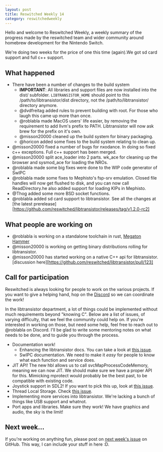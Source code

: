 ```yaml
---
layout: post
title: Reswitched Weekly 14
category: reswitchedweekly
---
```

Hello and welcome to Reswitched Weekly, a weekly summary of the progress
made by the reswitched team and wider community around homebrew development for
the Nintendo Switch.

We're doing two weeks for the price of one this time (again).We got sd card support and full c++ support.
## What happened
- There have been a number of changes to the build system
	- **IMPORTANT**: All libraries and support files are now installed into the
	  dist/ subfolder. `LIBTRANSISTOR_HOME` should point to this /path/to/libtransistor/dist
	  directory, not the /path/to/libtransistor/ directory anymore.
	- @dvdfreitag added rules to prevent building with root. For those who laugh this came up more than once.
	- @roblabla made MacOS users' life easier, by removing the requirement to add llvm's prefix to PATH. Libtransistor will now ask brew for the prefix on it's own.
	- @misson20000 cleaned up the build system for binary packaging.
	- @horicon added some fixes to the build system relating to clean up.
- @misson20000 fixed a number of bugs for nxodance. In doing so fixed c++ exceptions. Full c++ support has been merged.
- @misson20000 split ace_loader into 2 parts. wk_ace for cleaning up the browser and sysmod_ace for loading the NROs.
- @roblabla made some big fixes were done to the WIP code generator of SwIPC
- @roblabla made some fixes to Mephisto's fsp-srv emulation. Closed file handles will now get flushed to disk, and you can now call ReadDirectory.he also added support for loading KIPs in Mephisto.
- @Thog added some more BSD socket functions.
- @roblabla added sd card support to libtransistor.
See all the changes at [the latest prerelease][https://github.com/reswitched/libtransistor/releases/tag/v1.2.0-rc2]

## What people are working on

- @roblabla is working on a standalone toolchain in rust, [Megaton Hammer](https://github.com/roblabla/megaton-hammer)
- @misson20000 is working on getting binary distributions rolling for libtransistor.
- @misson20000 has started working on a native C++ api for libtransistor. [discussion here][https://github.com/reswitched/libtransistor/pull/123]

## Call for participation

Reswitched is always looking for people to work on the various projects. If you
want to give a helping hand, hop on the [Discord] so we can coordinate the work!

In the libtransistor department, a lot of things could be implemented without
much requirements beyond "knowing C". Below are a list of issues, of varying
difficulty, that we feel the community could help on. If you're interested in
working on those, but need some help, feel free to reach out to @roblabla on
Discord. I'll be glad to write some mentoring notes on what needs to be done,
and to guide you through the process.

- Documentation work!
  - Enhancing the libtransistor docs. You can take a look at
    [this issue](https://github.com/reswitched/libtransistor/issues/89).
  - SwIPC documentation. We need to make it *easy* for people to know what each
    function and service does.
- JIT API! The new hbl allows us to call svcMapProcessCodeMemory, meaning we can
  now JIT. We should make sure we have a proper API for this. Mimicking mprotect
  would probably be the best past, to be compatible with existing code.
- Joystick support in SDL2! If you want to pick this up, look at [this issue](https://github.com/reswitched/sdl-libtransistor/issues/1).
- Thread Local Storage. Check [this issue](https://github.com/reswitched/libtransistor/issues/91).
- Implementing more services into libtransistor. We're lacking a bunch of things
  like USB support and whatnot.
- Port apps and libraries. Make sure they work! We have graphics and audio, the
  sky is the limit!

## Next week...

If you're working on anything fun, please post on [next week's issue] on GitHub.
This way, I can include your stuff in here :D.

[next week's issue]: https://github.com/ReswitchedWeekly/ReswitchedWeekly.github.io/issues/30
[Discord]: https://discordapp.com/invite/DThbZ7z
